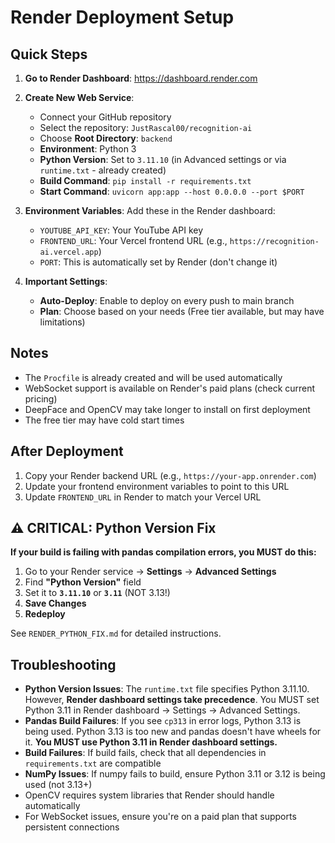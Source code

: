 # Render Deployment Setup

## Quick Steps

1. **Go to Render Dashboard**: https://dashboard.render.com
2. **Create New Web Service**:
   - Connect your GitHub repository
   - Select the repository: `JustRascal00/recognition-ai`
   - Choose **Root Directory**: `backend`
   - **Environment**: Python 3
   - **Python Version**: Set to `3.11.10` (in Advanced settings or via `runtime.txt` - already created)
   - **Build Command**: `pip install -r requirements.txt`
   - **Start Command**: `uvicorn app:app --host 0.0.0.0 --port $PORT`

3. **Environment Variables**:
   Add these in the Render dashboard:
   - `YOUTUBE_API_KEY`: Your YouTube API key
   - `FRONTEND_URL`: Your Vercel frontend URL (e.g., `https://recognition-ai.vercel.app`)
   - `PORT`: This is automatically set by Render (don't change it)

4. **Important Settings**:
   - **Auto-Deploy**: Enable to deploy on every push to main branch
   - **Plan**: Choose based on your needs (Free tier available, but may have limitations)

## Notes

- The `Procfile` is already created and will be used automatically
- WebSocket support is available on Render's paid plans (check current pricing)
- DeepFace and OpenCV may take longer to install on first deployment
- The free tier may have cold start times

## After Deployment

1. Copy your Render backend URL (e.g., `https://your-app.onrender.com`)
2. Update your frontend environment variables to point to this URL
3. Update `FRONTEND_URL` in Render to match your Vercel URL

## ⚠️ CRITICAL: Python Version Fix

**If your build is failing with pandas compilation errors, you MUST do this:**

1. Go to your Render service → **Settings** → **Advanced Settings**
2. Find **"Python Version"** field
3. Set it to **`3.11.10`** or **`3.11`** (NOT 3.13!)
4. **Save Changes**
5. **Redeploy**

See `RENDER_PYTHON_FIX.md` for detailed instructions.

## Troubleshooting

- **Python Version Issues**: The `runtime.txt` file specifies Python 3.11.10. However, **Render dashboard settings take precedence**. You MUST set Python 3.11 in Render dashboard → Settings → Advanced Settings.
- **Pandas Build Failures**: If you see `cp313` in error logs, Python 3.13 is being used. Python 3.13 is too new and pandas doesn't have wheels for it. **You MUST use Python 3.11 in Render dashboard settings.**
- **Build Failures**: If build fails, check that all dependencies in `requirements.txt` are compatible
- **NumPy Issues**: If numpy fails to build, ensure Python 3.11 or 3.12 is being used (not 3.13+)
- OpenCV requires system libraries that Render should handle automatically
- For WebSocket issues, ensure you're on a paid plan that supports persistent connections

